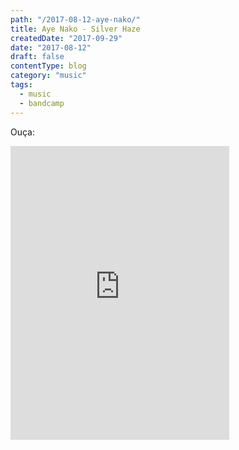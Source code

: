 ```yaml
---
path: "/2017-08-12-aye-nako/"
title: Aye Nako - Silver Haze
createdDate: "2017-09-29"
date: "2017-08-12"
draft: false
contentType: blog
category: "music"
tags:
  - music
  - bandcamp
---
```


Ouça:

<iframe style="border: 0; width: 350px; height: 470px;" src="https://bandcamp.com/EmbeddedPlayer/album=1818092263/size=large/bgcol=333333/linkcol=fe7eaf/tracklist=false/transparent=true/" seamless><a href="http://ayenako.bandcamp.com/album/silver-haze">Silver Haze by Aye Nako</a></iframe>
